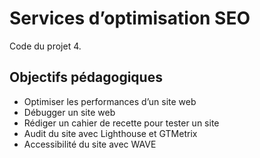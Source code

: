 # Services d’optimisation SEO

Code du projet 4.

## Objectifs pédagogiques

- Optimiser les performances d’un site web
- Débugger un site web
- Rédiger un cahier de recette pour tester un site
- Audit du site avec Lighthouse et GTMetrix 
- Accessibilité du site avec WAVE
